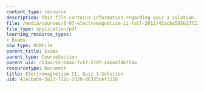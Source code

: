 ```yaml
---
content_type: resource
description: This file contains information regarding quiz 1 solution.
file: /media/courses/8-07-electromagnetism-ii-fall-2012/41acba595b23722c202886335cef3226_MIT8_07F12_quizsol1.pdf
file_type: application/pdf
learning_resource_types:
- Exams
ocw_type: OCWFile
parent_title: Exams
parent_type: CourseSection
parent_uid: cb3aac53-b4aa-fc67-279f-44ee4f46f54a
resourcetype: Document
title: Electromagnetism II, Quiz 1 Solution
uid: 41acba59-5b23-722c-2028-86335cef3226
---
```

